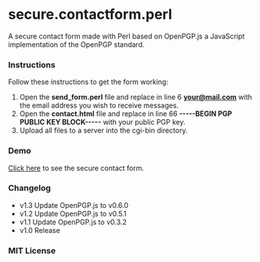 secure.contactform.perl
=======================

A secure contact form made with Perl based on OpenPGP.js a JavaScript implementation of the OpenPGP standard.

### Instructions

Follow these instructions to get the form working:

1. Open the **send_form.perl** file and replace in line 6 **your@mail.com** with the email address you wish to receive messages. 
2. Open the **contact.html** file and replace in line 66 **-----BEGIN PGP PUBLIC KEY BLOCK-----** with your public PGP key.
3. Upload all files to a server into the cgi-bin directory.

### Demo

[Click here](http://wiegelmann.net/contact.html "Demo") to see the secure contact form.

### Changelog

* v1.3 Update OpenPGP.js to v0.6.0
* v1.2 Update OpenPGP.js to v0.5.1
* v1.1 Update OpenPGP.js to v0.3.2
* v1.0 Release

### MIT License

